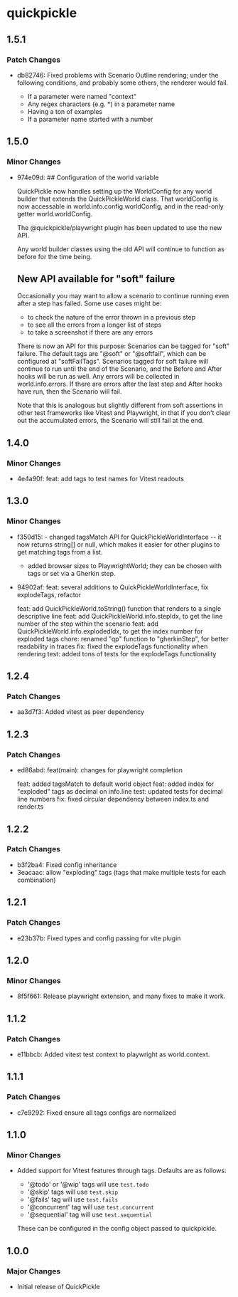 # quickpickle

## 1.5.1

### Patch Changes

- db82746: Fixed problems with Scenario Outline rendering; under the following conditions,
  and probably some others, the renderer would fail.

  - If a parameter were named "context"
  - Any regex characters (e.g. \*) in a parameter name
  - Having a ton of examples
  - If a parameter name started with a number

## 1.5.0

### Minor Changes

- 974e09d: ## Configuration of the world variable

  QuickPickle now handles setting up the WorldConfig for any world builder
  that extends the QuickPickleWorld class. That worldConfig is now accessable
  in world.info.config.worldConfig, and in the read-only getter world.worldConfig.

  The @quickpickle/playwright plugin has been updated to use the new API.

  Any world builder classes using the old API will continue to function as before
  for the time being.

  ## New API available for "soft" failure

  Occasionally you may want to allow a scenario to continue running even after
  a step has failed. Some use cases might be:

  - to check the nature of the error thrown in a previous step
  - to see all the errors from a longer list of steps
  - to take a screenshot if there are any errors

  There is now an API for this purpose: Scenarios can be tagged for "soft" failure.
  The default tags are "@soft" or "@softfail", which can be configured at "softFailTags".
  Scenarios tagged for soft failure will continue to run until the end of the Scenario,
  and the Before and After hooks will be run as well. Any errors will be collected in
  world.info.errors. If there are errors after the last step and After hooks have run,
  then the Scenario will fail.

  Note that this is analogous but slightly different from soft assertions in other
  test frameworks like Vitest and Playwright, in that if you don't clear out the
  accumulated errors, the Scenario will still fail at the end.

## 1.4.0

### Minor Changes

- 4e4a90f: feat: add tags to test names for Vitest readouts

## 1.3.0

### Minor Changes

- f350d15: - changed tagsMatch API for QuickPickleWorldInterface -- it now returns string[] or null,
  which makes it easier for other plugins to get matching tags from a list.

  - added browser sizes to PlaywrightWorld; they can be chosen with tags or set via a Gherkin step.

- 94902af: feat: several additions to QuickPickleWorldInterface, fix explodeTags, refactor

  feat: add QuickPickleWorld.toString() function that renders to a single descriptive line
  feat: add QuickPickleWorld.info.stepIdx, to get the line number of the step within the scenario
  feat: add QuickPickleWorld.info.explodedIdx, to get the index number for exploded tags
  chore: renamed "qp" function to "gherkinStep", for better readability in traces
  fix: fixed the explodeTags functionality when rendering
  test: added tons of tests for the explodeTags functionality

## 1.2.4

### Patch Changes

- aa3d7f3: Added vitest as peer dependency

## 1.2.3

### Patch Changes

- ed86abd: feat(main): changes for playwright completion

  feat: added tagsMatch to default world object
  feat: added index for "exploded" tags as decimal on info.line
  test: updated tests for decimal line numbers
  fix: fixed circular dependency between index.ts and render.ts

## 1.2.2

### Patch Changes

- b3f2ba4: Fixed config inheritance
- 3eacaac: allow "exploding" tags (tags that make multiple tests for each combination)

## 1.2.1

### Patch Changes

- e23b37b: Fixed types and config passing for vite plugin

## 1.2.0

### Minor Changes

- 8f5f661: Release playwright extension, and many fixes to make it work.

## 1.1.2

### Patch Changes

- e11bbcb: Added vitest test context to playwright as world.context.

## 1.1.1

### Patch Changes

- c7e9292: Fixed ensure all tags configs are normalized

## 1.1.0

### Minor Changes

- Added support for Vitest features through tags. Defaults are as follows:

  - '@todo' or '@wip' tags will use `test.todo`
  - '@skip' tags will use `test.skip`
  - '@fails' tag will use `test.fails`
  - '@concurrent' tag will use `test.concurrent`
  - '@sequential' tag will use `test.sequential`

  These can be configured in the config object passed to quickpickle.

## 1.0.0

### Major Changes

- Initial release of QuickPickle
